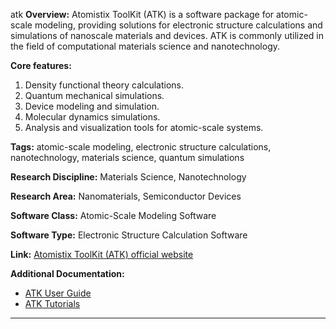 atk
**Overview:**
Atomistix ToolKit (ATK) is a software package for atomic-scale modeling, providing solutions for electronic structure calculations and simulations of nanoscale materials and devices. ATK is commonly utilized in the field of computational materials science and nanotechnology.

**Core features:**
1. Density functional theory calculations.
2. Quantum mechanical simulations.
3. Device modeling and simulation.
4. Molecular dynamics simulations.
5. Analysis and visualization tools for atomic-scale systems.

**Tags:** atomic-scale modeling, electronic structure calculations, nanotechnology, materials science, quantum simulations

**Research Discipline:**
Materials Science, Nanotechnology

**Research Area:**
Nanomaterials, Semiconductor Devices

**Software Class:**
Atomic-Scale Modeling Software

**Software Type:**
Electronic Structure Calculation Software

**Link:** [Atomistix ToolKit (ATK) official website](https://www.synopsys.com/silicon/materials-and-process/atk.html)

**Additional Documentation:**
- [ATK User Guide](https://www.synopsys.com/silicon/materials-and-process/atk.html)
- [ATK Tutorials](https://www.synopsys.com/silicon/materials-and-process/atk.html)
--------------------------------------
